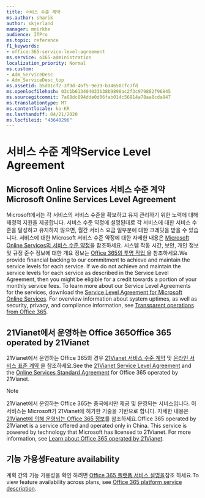 ```yaml
---
title: 서비스 수준 계약
ms.author: sharik
author: skjerland
manager: mnirkhe
audience: ITPro
ms.topic: reference
f1_keywords:
- office-365-service-level-agreement
ms.service: o365-administration
localization_priority: Normal
ms.custom:
- Adm_ServiceDesc
- Adm_ServiceDesc_top
ms.assetid: b5d01cf2-3f9d-46f5-9e39-b34650cfc7fd
ms.openlocfilehash: 03c1b613404033b38b9898ac2f3c979882f96845
ms.sourcegitcommit: 7a68dc894dde0d06fab014c56914a78aa8cda847
ms.translationtype: MT
ms.contentlocale: ko-KR
ms.lasthandoff: 04/21/2020
ms.locfileid: "43640296"
---
```

# <a name="service-level-agreement"></a><span data-ttu-id="0476d-102">서비스 수준 계약</span><span class="sxs-lookup"><span data-stu-id="0476d-102">Service Level Agreement</span></span>

## <a name="microsoft-online-services-level-agreement"></a><span data-ttu-id="0476d-103">Microsoft Online Services 서비스 수준 계약</span><span class="sxs-lookup"><span data-stu-id="0476d-103">Microsoft Online Services Level Agreement</span></span>

<span data-ttu-id="0476d-p101">Microsoft에서는 각 서비스의 서비스 수준을 확보하고 유지 관리하기 위한 노력에 대해 재정적 지원을 제공합니다. 서비스 수준 약정에 설명된대로 각 서비스에 대한 서비스 수준을 달성하고 유지하지 않으면, 월간 서비스 요금 일부분에 대한 크레딧을 받을 수 있습니다. 서비스에 대한 Microsoft 서비스 수준 약정에 대한 자세한 내용은 [Microsoft Online Services의 서비스 수준 약정](https://go.microsoft.com/fwlink/?linkid=272026)을 참조하세요. 시스템 작동 시간, 보안, 개인 정보 및 규정 준수 정보에 대한 개요 정보는 [ Office 365의 투명 작업 ](https://go.microsoft.com/fwlink/?linkid=845427)을 참조하세요.</span><span class="sxs-lookup"><span data-stu-id="0476d-p101">We provide financial backing to our commitment to achieve and maintain the service levels for each service. If we do not achieve and maintain the service levels for each service as described in the Service Level Agreement, then you might be eligible for a credit towards a portion of your monthly service fees. To learn more about our Service Level Agreements for the services, download the [Service Level Agreement for Microsoft Online Services](https://go.microsoft.com/fwlink/?linkid=272026). For overview information about system uptimes, as well as security, privacy, and compliance information, see [Transparent operations from Office 365](https://go.microsoft.com/fwlink/?linkid=845427).</span></span>
  
## <a name="office-365-operated-by-21vianet"></a><span data-ttu-id="0476d-108">21Vianet에서 운영하는 Office 365</span><span class="sxs-lookup"><span data-stu-id="0476d-108">Office 365 operated by 21Vianet</span></span>

<span data-ttu-id="0476d-109">21Vianet에서 운영하는 Office 365의 경우 [21Vianet 서비스 수준 계약](https://go.microsoft.com/fwlink/?linkid=846729) 및 [온라인 서비스 표준 계약 ](https://go.microsoft.com/fwlink/?linkid=846730)을 참조하세요.</span><span class="sxs-lookup"><span data-stu-id="0476d-109">See the [21Vianet Service Level Agreement](https://go.microsoft.com/fwlink/?linkid=846729) and the [Online Services Standard Agreement](https://go.microsoft.com/fwlink/?linkid=846730) for Office 365 operated by 21Vianet.</span></span> 
  
> [!NOTE]
> <span data-ttu-id="0476d-p102">21Vianet에서 운영하는 Office 365는 중국에서만 제공 및 운영되는 서비스입니다. 이 서비스는 Microsoft가 21Vianet에 허가한 기술을 기반으로 합니다. 자세한 내용은 [21Vianet에 의해 운영되는 Office 365 정보](https://go.microsoft.com/fwlink/?linkid=846725)를 참조하세요.</span><span class="sxs-lookup"><span data-stu-id="0476d-p102">Office 365 operated by 21Vianet is a service offered and operated only in China. This service is powered by technology that Microsoft has licensed to 21Vianet. For more information, see [Learn about Office 365 operated by 21Vianet](https://go.microsoft.com/fwlink/?linkid=846725).</span></span> 
  
## <a name="feature-availability"></a><span data-ttu-id="0476d-113">기능 가용성</span><span class="sxs-lookup"><span data-stu-id="0476d-113">Feature availability</span></span>

<span data-ttu-id="0476d-114">계획 간의 기능 가용성을 확인 하려면 [Office 365 플랫폼 서비스 설명을](office-365-platform-service-description.md)참조 하세요.</span><span class="sxs-lookup"><span data-stu-id="0476d-114">To view feature availability across plans, see [Office 365 platform service description](office-365-platform-service-description.md).</span></span>
  